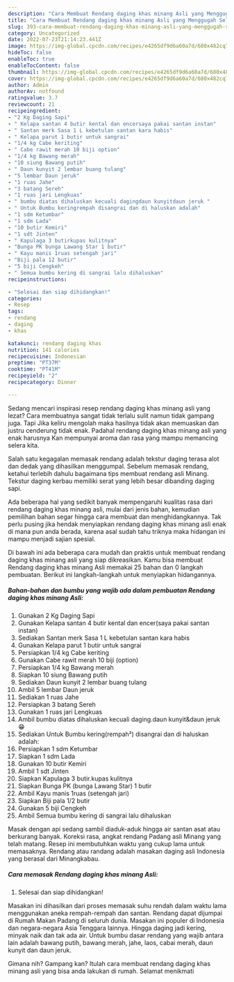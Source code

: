 ```yaml
---
description: "Cara Membuat Rendang daging khas minang Asli yang Menggugah Selera "
title: "Cara Membuat Rendang daging khas minang Asli yang Menggugah Selera "
slug: 393-cara-membuat-rendang-daging-khas-minang-asli-yang-menggugah-selera
category: Uncategorized
date: 2022-07-23T21:14:23.441Z
image: https://img-global.cpcdn.com/recipes/e4265df9d6a60a7d/680x482cq70/rendang-daging-khas-minang-asli-foto-resep-utama.jpg
hideToc: false
enableToc: true
enableTocContent: false
thumbnail: https://img-global.cpcdn.com/recipes/e4265df9d6a60a7d/680x482cq70/rendang-daging-khas-minang-asli-foto-resep-utama.jpg
cover: https://img-global.cpcdn.com/recipes/e4265df9d6a60a7d/680x482cq70/rendang-daging-khas-minang-asli-foto-resep-utama.jpg
author: Admin
authorAv: notfound
ratingvalue: 3.7
reviewcount: 21
recipeingredient:
- "2 Kg Daging Sapi"
- " Kelapa santan 4 butir kental dan encersaya pakai santan instan"
- " Santan merk Sasa 1 L kebetulan santan kara habis"
- " Kelapa parut 1 butir untuk sangrai"
- "1/4 kg Cabe keriting"
- " Cabe rawit merah 10 biji option"
- "1/4 kg Bawang merah"
- "10 siung Bawang putih"
- " Daun kunyit 2 lembar buang tulang"
- "5 lembar Daun jeruk"
- "1 ruas Jahe"
- "3 batang Sereh"
- "1 ruas jari Lengkuas"
- " bumbu diatas dihaluskan kecuali dagingdaun kunyitdaun jeruk "
- " Untuk Bumbu keringrempah disangrai dan di haluskan adalah"
- "1 sdm Ketumbar"
- "1 sdm Lada"
- "10 butir Kemiri"
- "1 sdt Jinten"
- " Kapulaga 3 butirkupas kulitnya"
- "Bunga PK bunga Lawang Star 1 butir"
- " Kayu manis 1ruas setengah jari"
- "Biji pala 12 butir"
- "5 biji Cengkeh"
- " Semua bumbu kering di sangrai lalu dihaluskan"
recipeinstructions:

- "Selesai dan siap dihidangkan!"
categories:
- Resep
tags:
- rendang
- daging
- khas

katakunci: rendang daging khas 
nutrition: 141 calories
recipecuisine: Indonesian
preptime: "PT37M"
cooktime: "PT41M"
recipeyield: "2"
recipecategory: Dinner

---
```



Sedang mencari inspirasi resep rendang daging khas minang asli yang lezat? Cara membuatnya sangat tidak terlalu sulit namun tidak gampang juga. Tapi Jika keliru mengolah maka hasilnya tidak akan memuaskan dan justru cenderung tidak enak. Padahal rendang daging khas minang asli yang enak harusnya Kan mempunyai aroma dan rasa yang mampu memancing selera kita.


Salah satu kegagalan memasak rendang adalah tekstur daging terasa alot dan dedak yang dihasilkan menggumpal. Sebelum memasak rendang, ketahui terlebih dahulu bagaimana tips membuat rendang asli Minang. Tekstur daging kerbau memiliki serat yang lebih besar dibanding daging sapi.

Ada beberapa hal yang sedikit banyak mempengaruhi kualitas rasa dari rendang daging khas minang asli, mulai dari jenis bahan, kemudian pemilihan bahan segar hingga cara membuat dan menghidangkannya. Tak perlu pusing jika hendak menyiapkan rendang daging khas minang asli enak di mana pun anda berada, karena asal sudah tahu triknya maka hidangan ini mampu menjadi sajian spesial.


Di bawah ini ada beberapa cara mudah dan praktis untuk membuat rendang daging khas minang asli yang siap dikreasikan. Kamu bisa membuat Rendang daging khas minang Asli memakai 25 bahan dan 0 langkah pembuatan. Berikut ini langkah-langkah untuk menyiapkan hidangannya.

<!--inarticleads1-->

##### Bahan-bahan dan bumbu yang wajib ada dalam pembuatan Rendang daging khas minang Asli:

1. Gunakan 2 Kg Daging Sapi
1. Gunakan  Kelapa santan 4 butir kental dan encer(saya pakai santan instan)
1. Sediakan  Santan merk Sasa 1 L kebetulan santan kara habis
1. Gunakan  Kelapa parut 1 butir untuk sangrai
1. Persiapkan 1/4 kg Cabe keriting
1. Gunakan  Cabe rawit merah 10 biji (option)
1. Persiapkan 1/4 kg Bawang merah
1. Siapkan 10 siung Bawang putih
1. Sediakan  Daun kunyit 2 lembar buang tulang
1. Ambil 5 lembar Daun jeruk
1. Sediakan 1 ruas Jahe
1. Persiapkan 3 batang Sereh
1. Gunakan 1 ruas jari Lengkuas
1. Ambil  bumbu diatas dihaluskan kecuali daging.daun kunyit&amp;daun jeruk 😁
1. Sediakan  Untuk Bumbu kering(rempah²) disangrai dan di haluskan adalah:
1. Persiapkan 1 sdm Ketumbar
1. Siapkan 1 sdm Lada
1. Gunakan 10 butir Kemiri
1. Ambil 1 sdt Jinten
1. Siapkan  Kapulaga 3 butir.kupas kulitnya
1. Siapkan Bunga PK (bunga Lawang Star) 1 butir
1. Ambil  Kayu manis 1ruas (setengah jari)
1. Siapkan Biji pala 1/2 butir
1. Gunakan 5 biji Cengkeh
1. Ambil  Semua bumbu kering di sangrai lalu dihaluskan


Masak dengan api sedang sambil diaduk-aduk hingga air santan asat atau berkurang banyak. Koreksi rasa, angkat rendang Padang asli Minang yang telah matang. Resep ini membutuhkan waktu yang cukup lama untuk memasaknya. Rendang atau randang adalah masakan daging asli Indonesia yang berasal dari Minangkabau. 

<!--inarticleads2-->

##### Cara memasak Rendang daging khas minang Asli:


1. Selesai dan siap dihidangkan!

Masakan ini dihasilkan dari proses memasak suhu rendah dalam waktu lama menggunakan aneka rempah-rempah dan santan. Rendang dapat dijumpai di Rumah Makan Padang di seluruh dunia. Masakan ini populer di Indonesia dan negara-negara Asia Tenggara lainnya. Hingga daging jadi kering, minyak naik dan tak ada air. Untuk bumbu dasar rendang yang wajib antara lain adalah bawang putih, bawang merah, jahe, laos, cabai merah, daun kunyit dan daun jeruk. 

Gimana nih? Gampang kan? Itulah cara membuat rendang daging khas minang asli yang bisa anda lakukan di rumah. Selamat menikmati
